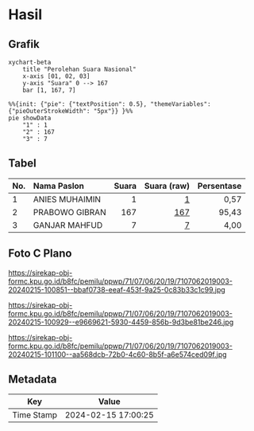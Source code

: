 # Hasil

## Grafik

```mermaid
xychart-beta
    title "Perolehan Suara Nasional"
    x-axis [01, 02, 03]
    y-axis "Suara" 0 --> 167
    bar [1, 167, 7]
```

```mermaid
%%{init: {"pie": {"textPosition": 0.5}, "themeVariables": {"pieOuterStrokeWidth": "5px"}} }%%
pie showData
    "1" : 1
    "2" : 167
    "3" : 7
```

## Tabel

| No. | Nama Paslon    | Suara | Suara (raw) | Persentase |
|:--- |:-------------- | -----:| -----------:| ----------:|
| 1   | ANIES MUHAIMIN | 1     | [1][p-1]    | 0,57       |
| 2   | PRABOWO GIBRAN | 167   | [167][p-2]  | 95,43      |
| 3   | GANJAR MAHFUD  | 7     | [7][p-3]    | 4,00       |


[p-1]: https://github.com/gigit-pemilu/pemilu-2024/blob/main/pilpres/hitung-suara/sub/71-sulawesi-utara/sub/07-minahasa-tenggara/sub/06-touluaan/sub/2019-ranoketang-atas-satu/sub/003-tps/sub/paslon-1.txt
[p-2]: https://github.com/gigit-pemilu/pemilu-2024/blob/main/pilpres/hitung-suara/sub/71-sulawesi-utara/sub/07-minahasa-tenggara/sub/06-touluaan/sub/2019-ranoketang-atas-satu/sub/003-tps/sub/paslon-2.txt
[p-3]: https://github.com/gigit-pemilu/pemilu-2024/blob/main/pilpres/hitung-suara/sub/71-sulawesi-utara/sub/07-minahasa-tenggara/sub/06-touluaan/sub/2019-ranoketang-atas-satu/sub/003-tps/sub/paslon-3.txt

## Foto C Plano

https://sirekap-obj-formc.kpu.go.id/b8fc/pemilu/ppwp/71/07/06/20/19/7107062019003-20240215-100851--bbaf0738-eeaf-453f-9a25-0c83b33c1c99.jpg

https://sirekap-obj-formc.kpu.go.id/b8fc/pemilu/ppwp/71/07/06/20/19/7107062019003-20240215-100929--e9669621-5930-4459-856b-9d3be81be246.jpg

https://sirekap-obj-formc.kpu.go.id/b8fc/pemilu/ppwp/71/07/06/20/19/7107062019003-20240215-101100--aa568dcb-72b0-4c60-8b5f-a6e574ced09f.jpg


## Metadata

| Key        | Value               |
| ---------- | ------------------- |
| Time Stamp | 2024-02-15 17:00:25 |



